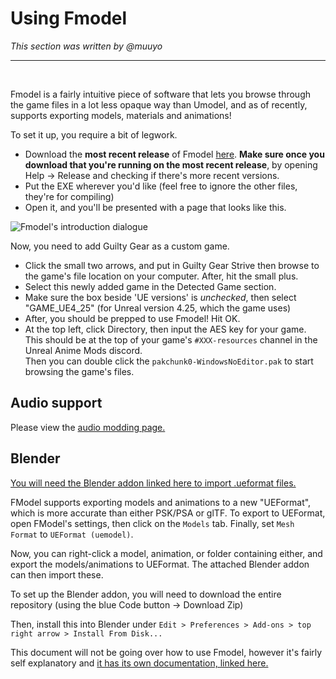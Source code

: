 # Using Fmodel
*This section was written by @muuyo*

<hr>
<br>

Fmodel is a fairly intuitive piece of software that lets you browse through the game files in a lot less opaque way than Umodel, and as of recently, supports exporting models, materials and animations!

To set it up, you require a bit of legwork.
- Download the **most recent release** of Fmodel [here](https://fmodel.app/). **Make sure once you download that you're running on the most recent release**, by opening Help -> Release and checking if there's more recent versions.
- Put the EXE wherever you'd like (feel free to ignore the other files, they're for compiling)
- Open it, and you'll be presented with a page that looks like this.

![Fmodel's introduction dialogue](images/Fmodelstartingdialog.jpg)

Now, you need to add Guilty Gear as a custom game.
- Click the small two arrows, and put in Guilty Gear Strive then browse to the game's file location on your computer. After, hit the small plus.
- Select this newly added game in the Detected Game section.
- Make sure the box beside 'UE versions' is *unchecked*, then select "GAME_UE4_25" (for Unreal version 4.25, which the game uses)
- After, you should be prepped to use Fmodel! Hit OK.  
- At the top left, click Directory, then input the AES key for your game. This should be at the top of your game's `#XXX-resources` channel in the Unreal Anime Mods discord.   
Then you can double click the `pakchunk0-WindowsNoEditor.pak` to start browsing the game's files.

## Audio support

Please view the [audio modding page.](../modding-audio/audio-intro.md)

## Blender

[You will need the Blender addon linked here to import .ueformat files.](https://github.com/h4lfheart/UEFormat/tree/blender)

FModel supports exporting models and animations to a new "UEFormat", which is more accurate than either PSK/PSA or glTF. To export to UEFormat, open FModel's settings, then click on the `Models` tab. Finally, set `Mesh Format` to `UEFormat (uemodel)`.

Now, you can right-click a model, animation, or folder containing either, and export the models/animations to UEFormat. The attached Blender addon can then import these.

To set up the Blender addon, you will need to download the entire repository (using the blue Code button -> Download Zip)

Then, install this into Blender under `Edit > Preferences > Add-ons > top right arrow > Install From Disk...`


This document will not be going over how to use Fmodel, however it's fairly self explanatory and [it has its own documentation, linked here.](https://github.com/4sval/FModel/wiki)
